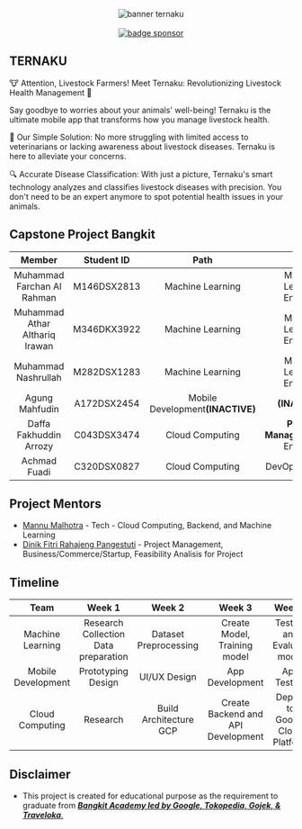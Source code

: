 <p align="center">
    <img alt="banner ternaku" src="https://raw.githubusercontent.com/daffatgi02/background/main/image.png"><br>
    <br>
    <a href="https://saweria.co/ternakuid"><img alt="badge sponsor" src="https://img.shields.io/badge/sponsor-30363D?style=for-the-badge&logo=GitHub-Sponsors&logoColor=#white"></a>
</p>

## TERNAKU
  
🐮 Attention, Livestock Farmers! Meet Ternaku: Revolutionizing Livestock Health Management 🚀

Say goodbye to worries about your animals' well-being! Ternaku is the ultimate mobile app that transforms how you manage livestock health.

🌟 Our Simple Solution: No more struggling with limited access to veterinarians or lacking awareness about livestock diseases. Ternaku is here to alleviate your concerns.

🔍 Accurate Disease Classification: With just a picture, Ternaku's smart technology analyzes and classifies livestock diseases with precision. You don't need to be an expert anymore to spot potential health issues in your animals.

## Capstone Project Bangkit

|            Member           | Student ID |        Path        |                    Role                    |                                                       Contacts                                                      |
| :-------------------------: | :--------: | :----------------: | :----------------------------------------: | :-----------------------------------------------------------------------------------------------------------------: |
|        Muhammad Farchan Al Rahman   | M146DSX2813 |  Machine Learning  |   Machine Learning Engineer |           [LinkedIn](https://www.linkedin.com/in/muhammad-farchan-al-rahman-865a79266) or [Github](https://github.com/mfarchan-arm)           |
|      Muhammad Athar Althariq Irawan     | M346DKX3922 |  Machine Learning  |          Machine Learning Engineer         |   [LinkedIn](https://www.linkedin.com/in/atharalthariq) or [Github](https://github.com/athar3)  |
|     Muhammad Nashrullah     | M282DSX1283 | Machine Learning |          Machine Learning Engineer          |            [LinkedIn](https://www.linkedin.com/in/muhammad-nashrullah-868521267/) or [Github](https://github.com/Nashrul137)             |
|      Agung Mahfudin     | A172DSX2454 | Mobile Development<b>(INACTIVE)</b> |          <b>(INACTIVE)</b>          |   <b>(INACTIVE)</b>     |
|     Daffa Fakhuddin Arrozy     | C043DSX3474 |   Cloud Computing  |               <b>Project Manager</b>,DevOps Engineer              |            [LinkedIn](https://www.linkedin.com/in/daffa-fakhuddin-arrozy-52a347254/) or [Github](https://github.com/daffatgi02)           |
| Achmad Fuadi | C320DSX0827 |   Cloud Computing  |          DevOps Engineer         | [LinkedIn](https://www.linkedin.com/in/achmad-fuadi-115a83220) or [Github](https://github.com/AchmadFuadi) |

## Project Mentors

- [Mannu Malhotra](https://www.linkedin.com/in/mannuscript) - Tech - Cloud Computing, Backend, and Machine Learning
- [Dinik Fitri Rahajeng Pangestuti](https://www.linkedin.com/in/dinik-fitri-rahajeng-pangestuti-3880451bb) - Project Management, Business/Commerce/Startup, Feasibility Analisis for Project

## Timeline

| Team | Week 1 | Week 2 | Week 3 | Week 4 | Week 5 |
| :-: | :-: | :-: | :-: | :-: | :-: |
| Machine Learning | Research Collection Data preparation | Dataset Preprocessing | Create Model, Training model | Testing and Evaluate model | Integrating |
| Mobile Development | Prototyping Design | UI/UX Design | App Development | App Testing | Integrating |
| Cloud Computing | Research | Build Architecture GCP | Create Backend and API Development | Deploy to Google Cloud Platform | Integrating |

## Disclaimer
-   This project is created for educational purpose as the requirement to graduate from [**_Bangkit Academy led by Google, Tokopedia, Gojek, & Traveloka_**.](https://www.linkedin.com/company/bangkit-academy/mycompany/)
